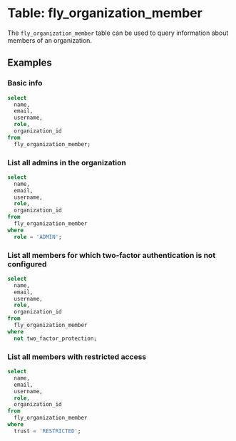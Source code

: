 # Table: fly_organization_member

The `fly_organization_member` table can be used to query information about members of an organization.

## Examples

### Basic info

```sql
select
  name,
  email,
  username,
  role,
  organization_id
from
  fly_organization_member;
```

### List all admins in the organization

```sql
select
  name,
  email,
  username,
  role,
  organization_id
from
  fly_organization_member
where
  role = 'ADMIN';
```

### List all members for which two-factor authentication is not configured

```sql
select
  name,
  email,
  username,
  role,
  organization_id
from
  fly_organization_member
where
  not two_factor_protection;
```

### List all members with restricted access

```sql
select
  name,
  email,
  username,
  role,
  organization_id
from
  fly_organization_member
where
  trust = 'RESTRICTED';
```
